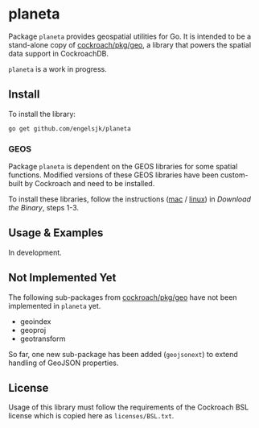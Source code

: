 # planeta

Package ```planeta``` provides geospatial utilities for Go. It is intended to be a stand-alone copy of [cockroach/pkg/geo](https://github.com/cockroachdb/cockroach/tree/master/pkg/geo), a library that powers the spatial data support in CockroachDB.

```planeta``` is a work in progress.

## Install

To install the library:

```go get github.com/engelsjk/planeta```

### GEOS

Package ```planeta``` is dependent on the GEOS libraries for some spatial functions. Modified versions of these GEOS libraries have been custom-built by Cockroach and need to be installed.

To install these libraries, follow the instructions ([mac](https://www.cockroachlabs.com/docs/stable/install-cockroachdb-mac.html) / [linux](https://www.cockroachlabs.com/docs/stable/install-cockroachdb-linux.html)) in *Download the Binary*, steps 1-3.

## Usage & Examples

In development.

## Not Implemented Yet

The following sub-packages from [cockroach/pkg/geo](https://github.com/cockroachdb/cockroach/tree/master/pkg/geo) have not been implemented in ```planeta``` yet.

* geoindex
* geoproj
* geotransform

So far, one new sub-package has been added (```geojsonext```) to extend handling of GeoJSON properties.

## License

Usage of this library must follow the requirements of the Cockroach BSL license which is copied here as ```licenses/BSL.txt```.
